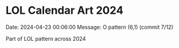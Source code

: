 # LOL Calendar Art 2024

Date: 2024-04-23 00:06:00
Message: O pattern (6,1) (commit 7/12)

Part of LOL pattern across 2024
